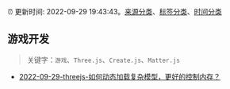 :alarm_clock: 更新时间: 2022-09-29 19:43:43。[来源分类](../README.md)、[标签分类](../TAGS.md)、[时间分类](../TIMELINE.md)

## 游戏开发


> 关键字：`游戏`、`Three.js`、`Create.js`、`Matter.js`



- [2022-09-29-threejs-如何动态加载复杂模型，更好的控制内存？](https://www.v2ex.com/t/883924) 